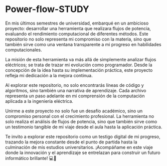 # Power-flow-STUDY
En mis últimos semestres de universidad, embarqué en un ambicioso proyecto: desarrollar una herramienta que realizara flujos de potencia, evaluando el rendimiento computacional de diferentes métodos. Este repositorio no solo representa mi compromiso con la materia, sino que también sirve como una ventana transparente a mi progreso en habilidades computacionales.

La misión de esta herramienta va más allá de simplemente analizar flujos eléctricos; se trata de trazar mi evolución como programador. Desde la concepción de la idea hasta su implementación práctica, este proyecto refleja mi dedicación a la mejora continua.

Al explorar este repositorio, no solo encontrarás líneas de código y algoritmos, sino también una narrativa de aprendizaje. Cada archivo representa un paso adelante en mi comprensión de la computación aplicada a la ingeniería eléctrica.

Unirme a este proyecto no solo fue un desafío académico, sino un compromiso personal con el crecimiento profesional. La herramienta no solo realiza el análisis de flujos de potencia, sino que también sirve como un testimonio tangible de mi viaje desde el aula hasta la aplicación práctica.

Te invito a explorar este repositorio como un testigo digital de mi progreso, trazando la mejora constante desde el punto de partida hasta la culminación de mis estudios universitarios. ¡Acompáñame en este viaje donde la innovación y el aprendizaje se entrelazan para construir un futuro informático brillante! 💻🚀
